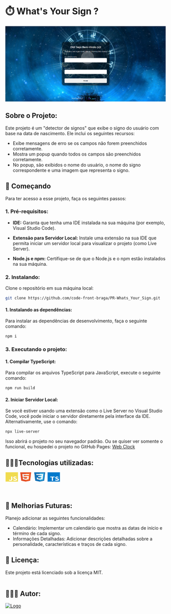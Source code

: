 # ⏱️ What's Your Sign ?

<img src='./src/assets/images/project_print.png' alt='Print do Projeto' />

## Sobre o Projeto:

Este projeto é um "detector de signos" que exibe o signo do usuário com base na data de nascimento. Ele inclui os seguintes recursos:

- Exibe mensagens de erro se os campos não forem preenchidos corretamente.
- Mostra um popup quando todos os campos são preenchidos corretamente.
- No popup, são exibidos o nome do usuário, o nome do signo correspondente e uma imagem que representa o signo.

## 📌 Começando

Para ter acesso a esse projeto, faça os seguintes passos:

### **1. Pré-requisitos:**

- **IDE:** Garanta que tenha uma IDE instalada na sua máquina (por exemplo, Visual Studio Code).

- **Extensão para Servidor Local:** Instale uma extensão na sua IDE que permita iniciar um servidor local para visualizar o projeto (como Live Server).

- **Node.js e npm:** Certifique-se de que o Node.js e o npm estão instalados na sua máquina.

### **2. Instalando:**

Clone o repositório em sua máquina local:

```bash
git clone https://github.com/code-front-braga/PR-Whats_Your_Sign.git
```

#### **1. Instalando as dependências:**

Para instalar as dependências de desenvolvimento, faça o seguinte comando:

```bash
npm i
```

### **3. Executando o projeto:**

#### **1. Compilar TypeScript:**

Para compilar os arquivos TypeScript para JavaScript, execute o seguinte comando:

```bash
npm run build
```

#### **2. Iniciar Servidor Local:**

Se você estiver usando uma extensão como o Live Server no Visual Studio Code, você pode iniciar o servidor diretamente pela interface da IDE. Alternativamente, use o comando:

```bash
npx live-server
```

Isso abrirá o projeto no seu navegador padrão. Ou se quiser ver somente o funcional, eu hospedei o projeto no GitHub Pages: [Web Clock](https://code-front-braga.github.io/PR-Whats_Your_Sign/)

## 🧑🏻‍💻Tecnologias utilizadas:

<div style="flex-basis: 48%;">
<img align="center" alt="Js" height="30" width="40" src="https://raw.githubusercontent.com/devicons/devicon/master/icons/javascript/javascript-plain.svg">

<img align="center" alt="HTML" height="30" width="40" src="https://raw.githubusercontent.com/devicons/devicon/master/icons/html5/html5-original.svg">

<img align="center" alt="CSS" height="30" width="40" src="https://raw.githubusercontent.com/devicons/devicon/master/icons/css3/css3-original.svg">

<img align="center" alt="TS" height="30" width="40" src="https://raw.githubusercontent.com/devicons/devicon/master/icons/typescript/typescript-plain.svg">  
</div>
<br>
<br>

## 🔄️ Melhorias Futuras:

Planejo adicionar as seguintes funcionalidades:

- Calendário: Implementar um calendário que mostra as datas de início e término de cada signo.
- Informações Detalhadas: Adicionar descrições detalhadas sobre a personalidade, características e traços de cada signo.

## 📝 Licença:

Este projeto está licenciado sob a licença MIT.
<br>
<br>

## 🧑🏻‍💻 Autor:

<a href="https://github.com/code-front-braga" style="text-align: justify;">
<img src="./src/assets/images/F_L_2.svg" alt="Logo" style="width: 160px;">
</a>
